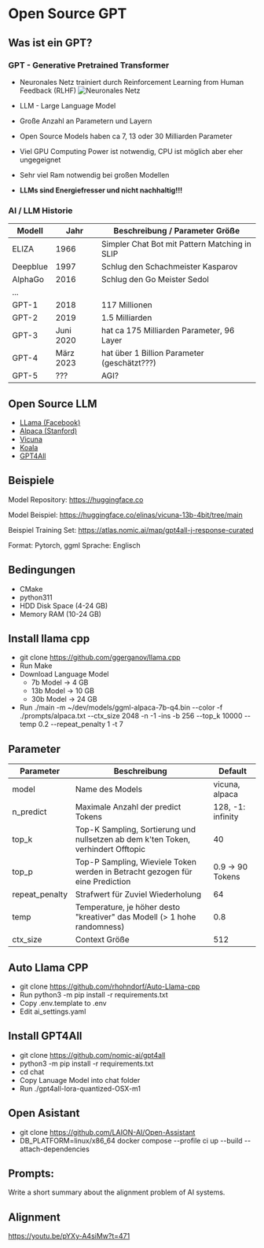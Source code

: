 # Open Source GPT

## Was ist ein GPT?

### GPT - Generative Pretrained Transformer

-   Neuronales Netz trainiert durch Reinforcement Learning from Human Feedback (RLHF)
    ![Neuronales Netz](network.png)

-   LLM - Large Language Model
-   Große Anzahl an Parametern und Layern
-   Open Source Models haben ca 7, 13 oder 30 Milliarden Parameter
-   Viel GPU Computing Power ist notwendig, CPU ist möglich aber eher ungegeignet
-   Sehr viel Ram notwendig bei großen Modellen
-   **LLMs sind Energiefresser und nicht nachhaltig!!!**

### AI / LLM Historie

| Modell   | Jahr      | Beschreibung / Parameter Größe                |
| -------- | --------- | --------------------------------------------- |
| ELIZA    | 1966      | Simpler Chat Bot mit Pattern Matching in SLIP |
| Deepblue | 1997      | Schlug den Schachmeister Kasparov             |
| AlphaGo  | 2016      | Schlug den Go Meister Sedol                   |
| ...      |           |                                               |
| GPT-1    | 2018      | 117 Millionen                                 |
| GPT-2    | 2019      | 1.5 Milliarden                                |
| GPT-3    | Juni 2020 | hat ca 175 Milliarden Parameter, 96 Layer     |
| GPT-4    | März 2023 | hat über 1 Billion Parameter (geschätzt???)   |
| GPT-5    | ???       | AGI?                                          |

## Open Source LLM

-   [LLama (Facebook)](https://github.com/facebookresearch/llama/tree/main)
-   [Alpaca (Stanford)](https://www.getalpaca.io/)
-   [Vicuna](https://vicuna.lmsys.org/)
-   [Koala](https://koala.sh/)
-   [GPT4All](https://github.com/nomic-ai/gpt4all)

## Beispiele

Model Repository:
https://huggingface.co

Model Beispiel:
https://huggingface.co/elinas/vicuna-13b-4bit/tree/main

Beispiel Training Set:
https://atlas.nomic.ai/map/gpt4all-j-response-curated

Format: Pytorch, ggml
Sprache: Englisch

## Bedingungen

-   CMake
-   python311
-   HDD Disk Space (4-24 GB)
-   Memory RAM (10-24 GB)

## Install llama cpp

-   git clone https://github.com/ggerganov/llama.cpp
-   Run Make
-   Download Language Model
    -   7b Model -> 4 GB
    -   13b Model -> 10 GB
    -   30b Model -> 24 GB
-   Run ./main -m ~/dev/models/ggml-alpaca-7b-q4.bin --color -f ./prompts/alpaca.txt --ctx_size 2048 -n -1 -ins -b 256 --top_k 10000 --temp 0.2 --repeat_penalty 1 -t 7

## Parameter

| Parameter      | Beschreibung                                                                      | Default           |
| -------------- | --------------------------------------------------------------------------------- | ----------------- |
| model          | Name des Models                                                                   | vicuna, alpaca    |
| n_predict      | Maximale Anzahl der predict Tokens                                                | 128, -1: infinity |
| top_k          | Top-K Sampling, Sortierung und nullsetzen ab dem k'ten Token, verhindert Offtopic | 40                |
| top_p          | Top-P Sampling, Wieviele Token werden in Betracht gezogen für eine Prediction     | 0.9 -> 90 Tokens  |
| repeat_penalty | Strafwert für Zuviel Wiederholung                                                 | 64                |
| temp           | Temperature, je höher desto "kreativer" das Modell (> 1 hohe randomness)          | 0.8               |
| ctx_size       | Context Größe                                                                     | 512               |

## Auto Llama CPP

-   git clone https://github.com/rhohndorf/Auto-Llama-cpp
-   Run python3 -m pip install -r requirements.txt
-   Copy .env.template to .env
-   Edit ai_settings.yaml

## Install GPT4All

-   git clone https://github.com/nomic-ai/gpt4all
-   python3 -m pip install -r requirements.txt
-   cd chat
-   Copy Lanuage Model into chat folder
-   Run ./gpt4all-lora-quantized-OSX-m1

## Open Asistant

-   git clone https://github.com/LAION-AI/Open-Assistant
-   DB_PLATFORM=linux/x86_64 docker compose --profile ci up --build --attach-dependencies

## Prompts:

Write a short summary about the alignment problem of AI systems.

## Alignment

https://youtu.be/pYXy-A4siMw?t=471
